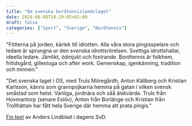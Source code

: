 ```yaml
---
title: "Om svenska bordtennislandslaget"
date: 2024-08-08T18:29:02+02:00
draft: false
categories: ["Sport", "Sverige", "Bordtennis"]
---
```




"Fötterna på jorden, kärlek till idrotten. Alla våra stora pingisspelare och ledare är sprungna ur den svenska idrottsrörelsen. Svettiga idrottshallar, ideella ledare. Jämlikt, ödmjukt och fostrande. Bordtennis är folkhem, fritidsgård, gillestuga och after work. Gemenskap, igenkänning, tradition och minnen."

"Det svenska laget i OS, med Truls Möregårdh, Anton Källberg och Kristian Karlsson, känns som grannpojkarna hemma på gatan i vilken svensk småstad som helst. Vanliga, jordnära och såå älskvärda. Truls från Hovmantorp (senare Eslöv), Anton från Borlänge och Kristian från Trollhättan har fått hela Sverige där hemma att prata pingis."

[Fin text](/pdfs/lindblad2024.pdf) av Anders Lindblad i dagens SvD.

